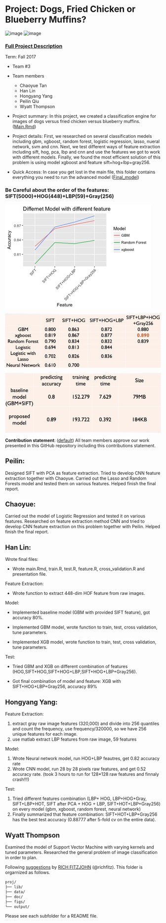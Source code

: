 # Project: Dogs, Fried Chicken or Blueberry Muffins?
![image](figs/chicken.jpg)
![image](figs/muffin.jpg)

### [Full Project Description](doc/project3_desc.md)

Term: Fall 2017

+ Team #3
+ Team members
	+ Chaoyue Tan
    + Han Lin 
    + Hongyang Yang
    + Peilin Qiu
    + Wyatt Thompson


+ Project summary: In this project, we created a classification engine for images of dogs versus fried chicken versus blueberry muffins. ([Main.Rmd](doc/main.Rmd))
+ Project details: First, we researched on several classification medels including gbm, xgboost, random forest, logistic regression, lasso, nueral network, svm and cnn. Next, we test different ways of feature extraction including sift, hog, pca, lbp and cnn and use the features we got to work with different models. Finally, we found the most efficient solution of this problem is using model xgboost and feature sift+hog+lbp+gray256.

+ Quick Access: In case you get lost in the main file, this folder contains everything you need to run the advanced model ([Final_model](lib/Hongyang_Final))

### Be Careful about the order of the features: SIFT(5000)+HOG(448)+LBP(59)+Gray(256)

![image](figs/mode_vs_feature.png)


![image](figs/models_vs_feature.png)
	
![image](figs/base_vs_new.png)


**Contribution statement**: ([default](doc/a_note_on_contributions.md)) All team members approve our work presented in this GitHub repository including this contributions statement. 

## Peilin: 

Designed SIFT with PCA as feature extraction. Tried to develop CNN feature extraction together with Chaoyue. Carried out the Lasso and Random Forests model and tested them on various features. Helped finish the final report.

## Chaoyue: 

Carried out the model of Logistic Regression and tested it on various features. Researched on feature extraction method CNN and tried to develop CNN feature extraction on this problem together with Peilin. Helped finish the final report.

## Han Lin: 

Wrote final files:

* Wrote main.Rmd, train.R, test.R, feature.R, cross_validation.R and presentation file.

Feature Extraction:

* Wrote function to extract 448-dim HOF feature from raw images.

Model:

* Implemented baseline model (GBM with provided SIFT feature), got accuracy 80%.

* Implemented GBM model, wrote function to train, test, cross validation, tune parameters.

* Implemented XGB model, wrote function to train, test, cross validation, tune parameters.

Test:

* Tried GBM and XGB on different combination of features (HOG,SIFT+HOG,SIFT+HOG+LBP,SIFT+HOG+LBP+Gray256).

* Got final combination of model and feature: XGB with SIFT+HOG+LBP+Gray256, accuracy 89%



## Hongyang Yang:

Feature Extraction: 
1. extract gray raw image features (320,000) and divide into 256 quantiles and count the frequency, use frequency/320000, so we have 256 unique features for each image.
2. use matlab extract LBP features from raw image, 59 features

Model:
1. Wrote Neural network model, run HOG+LBP feautres, get 0.82 accuracy rate
2. Wrote CNN model, run 28 by 28 pixels raw features, and get 0.52 accuracy rate. (took 3 hours to run for 128*128 raw features and finnaly crash!!!)

Test:
1. Tried different features combination (LBP+ HOG, LBP+HOG+Gray, SIFT+LBP+HOT, SIFT after PCA + HOG + LBP, SIFT+HOT+LBP+Gray256) on every model (gbm, xgboost, random forest, neural network)
2. Finally summarized that feature combination: SIFT+HOT+LBP+Gray256 has the best test accuracy (0.88777 after 5-fold cv on the entire data). 


## Wyatt Thompson
Examined the model of Support Vector Machine with varying kernels and tuned parameters. Researched the general problem of image classification in order to plan. 

Following [suggestions](http://nicercode.github.io/blog/2013-04-05-projects/) by [RICH FITZJOHN](http://nicercode.github.io/about/#Team) (@richfitz). This folder is orgarnized as follows.

```
proj/
├── lib/
├── data/
├── doc/
├── figs/
└── output/
```

Please see each subfolder for a README file.
